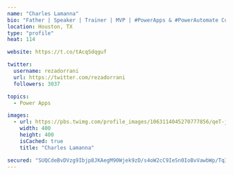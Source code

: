 ```yaml
---
name: "Charles Lamanna"
bio: "Father | Speaker | Trainer | MVP | #PowerApps & #PowerAutomate Community Super User | YouTuber Right-pointing triangle http://youtube.com/c/rezadorrani | Learn - Share - Clockwise rightwards and leftwards open circle arrows"
location: Houston, TX
type: "profile"
heat: 114

website: https://t.co/tAcqSdqguf

twitter:
  username: rezadorrani
  url: https://twitter.com/rezadorrani
  followers: 3037

topics:
  - Power Apps

images:
  - url: https://pbs.twimg.com/profile_images/1063114045270777856/qeT-jpWr_400x400.jpg
    width: 400
    height: 400
    isCached: true
    title: "Charles Lamanna"

secured: "SUQCdeBvDVzg9Ibjp8JKAegM90Wjek9zD/s4oW2cC9IeSn0IoBvVawbWp/TqI7zNyoS23s2GO/LfqDWsLEJtJaY3Q7Zo/rPUuZmU3If3BYqEyDtEOGEXUDqLf+scxxMhulh7Xvv43+f/piIWmi+JhvOemp/QqLe5U0ny48k/GZJpY5CPPIF+neuMGZSkwdPqierMQZ0QiQIculIdrOBlCBy6sB9BAngHcryL1llmbCFFFWq5sGlfNw68UIQ6G1n4L9/5vsO20qTemdFfhcNmafCSrdlYzpGM/AkSL4eOSifmsNrmXVV6wRBaoM5RGDHYfCCOK4Krd1pTc/KQWATxSpK6WFcBGBSwi0XUhZKCZl/chXvjUtDT5wDLVWWJyFdlLn5G3p320i+3JNkp1n3lILEGmcOzbbBOesvHimmjWNk=;tPYCAsDTLfdv7fhLR1NJNw=="
---
```


